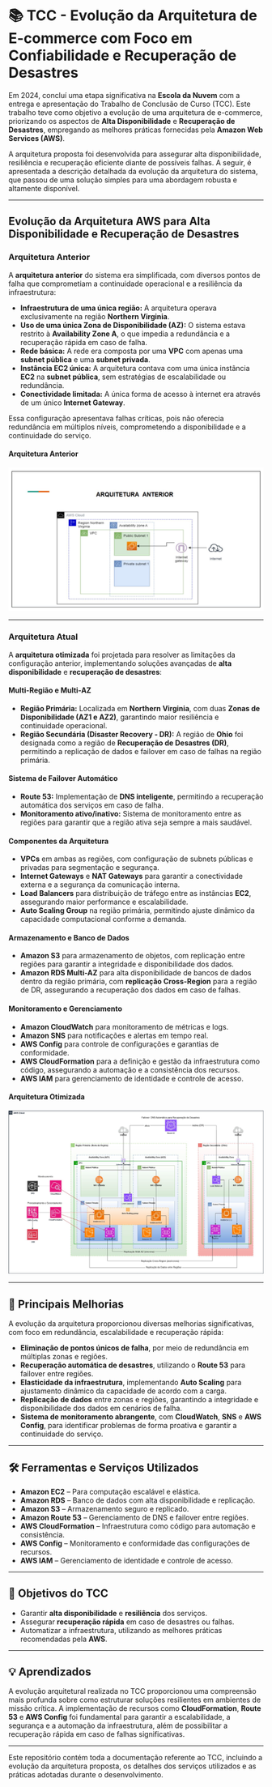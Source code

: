 # 📚 TCC - Evolução da Arquitetura de E-commerce com Foco em Confiabilidade e Recuperação de Desastres

Em 2024, concluí uma etapa significativa na **Escola da Nuvem** com a entrega e apresentação do Trabalho de Conclusão de Curso (TCC). Este trabalho teve como objetivo a evolução de uma arquitetura de e-commerce, priorizando os aspectos de **Alta Disponibilidade** e **Recuperação de Desastres**, empregando as melhores práticas fornecidas pela **Amazon Web Services (AWS)**. 

A arquitetura proposta foi desenvolvida para assegurar alta disponibilidade, resiliência e recuperação eficiente diante de possíveis falhas. A seguir, é apresentada a descrição detalhada da evolução da arquitetura do sistema, que passou de uma solução simples para uma abordagem robusta e altamente disponível.

---

## Evolução da Arquitetura AWS para Alta Disponibilidade e Recuperação de Desastres

### Arquitetura Anterior

A **arquitetura anterior** do sistema era simplificada, com diversos pontos de falha que comprometiam a continuidade operacional e a resiliência da infraestrutura:

- **Infraestrutura de uma única região:** A arquitetura operava exclusivamente na região **Northern Virginia**.
- **Uso de uma única Zona de Disponibilidade (AZ):** O sistema estava restrito à **Availability Zone A**, o que impedia a redundância e a recuperação rápida em caso de falha.
- **Rede básica:** A rede era composta por uma **VPC** com apenas uma **subnet pública** e uma **subnet privada**.
- **Instância EC2 única:** A arquitetura contava com uma única instância **EC2** na **subnet pública**, sem estratégias de escalabilidade ou redundância.
- **Conectividade limitada:** A única forma de acesso à internet era através de um único **Internet Gateway**.

Essa configuração apresentava falhas críticas, pois não oferecia redundância em múltiplos níveis, comprometendo a disponibilidade e a continuidade do serviço.

#### Arquitetura Anterior
![Arquitetura Anterior](arquitetura-anterior.jpeg)

---

### Arquitetura Atual

A **arquitetura otimizada** foi projetada para resolver as limitações da configuração anterior, implementando soluções avançadas de **alta disponibilidade** e **recuperação de desastres**:

#### Multi-Região e Multi-AZ

- **Região Primária:** Localizada em **Northern Virginia**, com duas **Zonas de Disponibilidade (AZ1 e AZ2)**, garantindo maior resiliência e continuidade operacional.
- **Região Secundária (Disaster Recovery - DR):** A região de **Ohio** foi designada como a região de **Recuperação de Desastres (DR)**, permitindo a replicação de dados e failover em caso de falhas na região primária.

#### Sistema de Failover Automático

- **Route 53:** Implementação de **DNS inteligente**, permitindo a recuperação automática dos serviços em caso de falha.
- **Monitoramento ativo/inativo:** Sistema de monitoramento entre as regiões para garantir que a região ativa seja sempre a mais saudável.

#### Componentes da Arquitetura

- **VPCs** em ambas as regiões, com configuração de subnets públicas e privadas para segmentação e segurança.
- **Internet Gateways** e **NAT Gateways** para garantir a conectividade externa e a segurança da comunicação interna.
- **Load Balancers** para distribuição de tráfego entre as instâncias **EC2**, assegurando maior performance e escalabilidade.
- **Auto Scaling Group** na região primária, permitindo ajuste dinâmico da capacidade computacional conforme a demanda.

#### Armazenamento e Banco de Dados

- **Amazon S3** para armazenamento de objetos, com replicação entre regiões para garantir a integridade e disponibilidade dos dados.
- **Amazon RDS Multi-AZ** para alta disponibilidade de bancos de dados dentro da região primária, com **replicação Cross-Region** para a região de DR, assegurando a recuperação dos dados em caso de falhas.

#### Monitoramento e Gerenciamento

- **Amazon CloudWatch** para monitoramento de métricas e logs.
- **Amazon SNS** para notificações e alertas em tempo real.
- **AWS Config** para controle de configurações e garantias de conformidade.
- **AWS CloudFormation** para a definição e gestão da infraestrutura como código, assegurando a automação e a consistência dos recursos.
- **AWS IAM** para gerenciamento de identidade e controle de acesso.

#### Arquitetura Otimizada
![Arquitetura Otimizada](arquitetura-otimizada.jpeg)

---

## 🔹 Principais Melhorias

A evolução da arquitetura proporcionou diversas melhorias significativas, com foco em redundância, escalabilidade e recuperação rápida:

- **Eliminação de pontos únicos de falha**, por meio de redundância em múltiplas zonas e regiões.
- **Recuperação automática de desastres**, utilizando o **Route 53** para failover entre regiões.
- **Elasticidade da infraestrutura**, implementando **Auto Scaling** para ajustamento dinâmico da capacidade de acordo com a carga.
- **Replicação de dados** entre zonas e regiões, garantindo a integridade e disponibilidade dos dados em cenários de falha.
- **Sistema de monitoramento abrangente**, com **CloudWatch**, **SNS** e **AWS Config**, para identificar problemas de forma proativa e garantir a continuidade do serviço.

---

## 🛠️ Ferramentas e Serviços Utilizados

- **Amazon EC2** – Para computação escalável e elástica.
- **Amazon RDS** – Banco de dados com alta disponibilidade e replicação.
- **Amazon S3** – Armazenamento seguro e replicado.
- **Amazon Route 53** – Gerenciamento de DNS e failover entre regiões.
- **AWS CloudFormation** – Infraestrutura como código para automação e consistência.
- **AWS Config** – Monitoramento e conformidade das configurações de recursos.
- **AWS IAM** – Gerenciamento de identidade e controle de acesso.

---

## 🎯 Objetivos do TCC

- Garantir **alta disponibilidade** e **resiliência** dos serviços.
- Assegurar **recuperação rápida** em caso de desastres ou falhas.
- Automatizar a infraestrutura, utilizando as melhores práticas recomendadas pela **AWS**.

---

## 💡 Aprendizados

A evolução arquitetural realizada no TCC proporcionou uma compreensão mais profunda sobre como estruturar soluções resilientes em ambientes de missão crítica. A implementação de recursos como **CloudFormation**, **Route 53** e **AWS Config** foi fundamental para garantir a escalabilidade, a segurança e a automação da infraestrutura, além de possibilitar a recuperação rápida em caso de falhas significativas.

---

Este repositório contém toda a documentação referente ao TCC, incluindo a evolução da arquitetura proposta, os detalhes dos serviços utilizados e as práticas adotadas durante o desenvolvimento.
